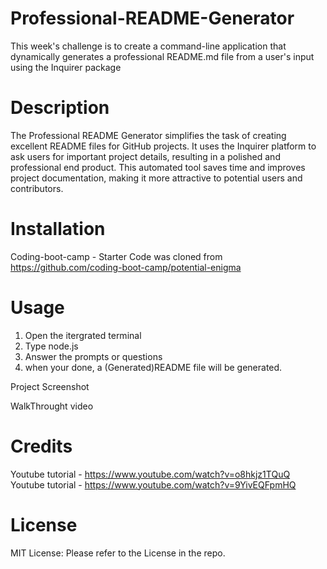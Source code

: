 # Professional-README-Generator

This week's challenge is to create a command-line application that dynamically generates a professional README.md file from a user's input using the Inquirer package

# Description

The Professional README Generator simplifies the task of creating excellent README files for GitHub projects. It uses the Inquirer platform to ask users for important project details, resulting in a polished and professional end product. This automated tool saves time and improves project documentation, making it more attractive to potential users and contributors.

# Installation

Coding-boot-camp - Starter Code was cloned from https://github.com/coding-boot-camp/potential-enigma

# Usage

1. Open the itergrated terminal
2. Type node.js
3. Answer the prompts or questions
4. when your done, a (Generated)README file will be generated.

Project Screenshot

WalkThrought video

# Credits

Youtube tutorial - https://www.youtube.com/watch?v=o8hkjz1TQuQ
Youtube tutorial - https://www.youtube.com/watch?v=9YivEQFpmHQ

# License

MIT License: Please refer to the License in the repo.
